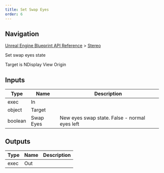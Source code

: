 ```yaml
---
title: Set Swap Eyes
order: 6
---
```

## Navigation

[Unreal Engine Blueprint API Reference](https://dev.epicgames.com/documentation/en-us/unreal-engine/BlueprintAPI) > [Stereo](https://dev.epicgames.com/documentation/en-us/unreal-engine/BlueprintAPI/Stereo)

Set swap eyes state

Target is NDisplay View Origin

## Inputs

| Type | Name | Description |
| --- | --- | --- |
| exec | In |  |
| object | Target |  |
| boolean | Swap Eyes | New eyes swap state. False - normal eyes left|right, true - swapped eyes right|left |

## Outputs

| Type | Name | Description |
| --- | --- | --- |
| exec | Out |  |
